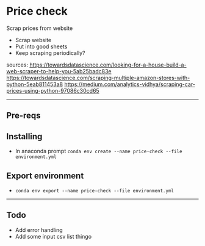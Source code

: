 # Price check
Scrap prices from website

- Scrap website
- Put into good sheets
- Keep scraping periodically?

sources:
https://towardsdatascience.com/looking-for-a-house-build-a-web-scraper-to-help-you-5ab25badc83e
https://towardsdatascience.com/scraping-multiple-amazon-stores-with-python-5eab811453a8
https://medium.com/analytics-vidhya/scraping-car-prices-using-python-97086c30cd65


---

## Pre-reqs

## Installing
- In anaconda prompt `conda env create --name price-check --file environment.yml`

## Export environment
- `conda env export --name price-check --file environment.yml`

---

## Todo
- Add error handling
- Add some input csv list thingo
